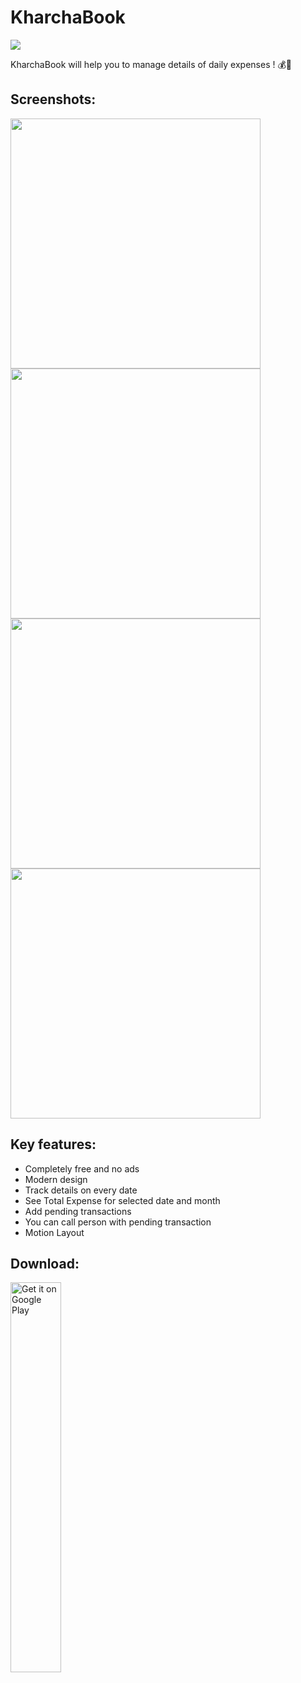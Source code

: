 # KharchaBook
<img src="https://user-images.githubusercontent.com/86179143/177041496-a4a6186c-08c7-4ae4-b37a-f5592f118077.png" /> <br>

KharchaBook will help you to manage details of daily expenses ! 💰💸

## Screenshots:

<div>

<img src="https://user-images.githubusercontent.com/86179143/177041722-5fef60b8-2a52-4777-b3d0-646032695198.PNG" height="400px"/> 
<img src="https://user-images.githubusercontent.com/86179143/177041542-55e9a05c-4d73-4889-af53-290fbeb3cdfa.PNG" height="400px"/> 
<img src="https://user-images.githubusercontent.com/86179143/177041533-25672121-e55c-459a-973f-ee1e6c9294ff.PNG" height="400px"/>
<img src="https://user-images.githubusercontent.com/86179143/177041548-ce5c228c-f6af-4bf6-a630-4ab9ba090ac4.PNG" height="400px"/>

</div>

## Key features:

- Completely free and no ads
- Modern design
- Track details on every date
- See Total Expense for selected date and month
- Add pending transactions
- You can call person with pending transaction
- Motion Layout 

## Download:
<a href='https://play.google.com/store/apps/details?id=com.suyog.roomexpenditures'><img alt='Get it on Google Play'
src='https://play.google.com/intl/ru_ru/badges/images/generic/en_badge_web_generic.png' width="40%" height="40%" /></a>
